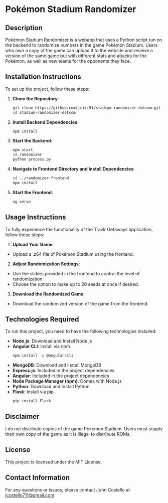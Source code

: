 # Pokémon Stadium Randomizer

## Description
Pokémon Stadium Randomizer is a webapp that uses a Python script run on the backend to randomize numbers in the game Pokémon Stadium. Users who own a copy of the game can upload it to the website and receive a version of the same game but with different stats and attacks for the Pokémon, as well as new teams for the opponents they face.

## Installation Instructions
To set up the project, follow these steps:

1. **Clone the Repository**: 
   ```sh
   git clone https://github.com/jciii91/stadium-randomizer-dotcom.git
   cd stadium-randomizer-dotcom

2. **Install Backend Dependencies**:
   ```sh
   npm install

3. **Start the Backend**:
   ```sh
   npm start
   cd randomizer
   python process.py

4. **Navigate to Frontend Directory and Install Dependencies**:
   ```sh
   cd ../randomizer-frontend
   npm install

5. **Start the Frontend**:
   ```sh
   ng serve

## Usage Instructions
To fully experience the functionality of the Travlr Getaways application, follow these steps:

1. **Upload Your Game**: 

- Upload a .z64 file of Pokémon Stadium using the frontend.

2. **Adjust Randomization Settings**:
- Use the sliders provided in the frontend to control the level of randomization.
- Choose the option to make up to 20 seeds at once if desired.

3. **Download the Randomized Game**:

- Download the randomized version of the game from the frontend.

## Technologies Required
To run this project, you need to have the following technologies installed:
- **Node.js**: Download and Install Node.js
- **Angular CLI**: Install via npm
  ```sh
  npm install -g @angular/cli
- **MongoDB**: Download and Install MongoDB
- **Express.js**: Included in the project dependencies
- **Angular**: Included in the project dependencies
- **Node Package Manager (npm)**: Comes with Node.js
- **Python**: Download and Install Python
- **Flask**: Install via pip
  ```sh
  pip install Flask

## Disclaimer
I do not distribute copies of the game Pokémon Stadium. Users must supply their own copy of the game as it is illegal to distribute ROMs.

## License
This project is licensed under the MIT License.

## Contact Information
For any questions or issues, please contact John Costello at jcostello711@gmail.com.
